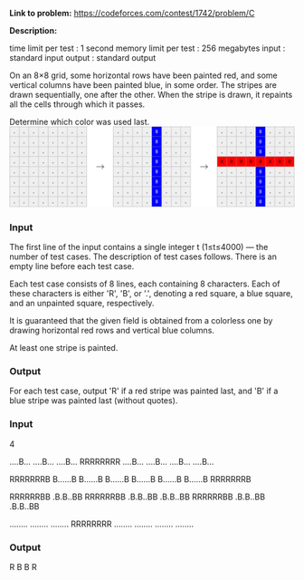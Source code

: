 **Link to problem:** https://codeforces.com/contest/1742/problem/C

**Description:**

time limit per test : 1 second
memory limit per test : 256 megabytes
input : standard input
output : standard output

On an 8×8 grid, some horizontal rows have been painted red, and some vertical columns have been painted blue, in some order. The stripes are drawn sequentially, one after the other. When the stripe is drawn, it repaints all the cells through which it passes.

Determine which color was used last.
![](img.png)


### Input

The first line of the input contains a single integer t (1≤t≤4000) — the number of test cases. The description of test cases follows. There is an empty line before each test case.

Each test case consists of 8 lines, each containing 8 characters. Each of these characters is either 'R', 'B', or '.', denoting a red square, a blue square, and an unpainted square, respectively.

It is guaranteed that the given field is obtained from a colorless one by drawing horizontal red rows and vertical blue columns.

At least one stripe is painted.

### Output

For each test case, output 'R' if a red stripe was painted last, and 'B' if a blue stripe was painted last (without quotes).
### Input

4


....B...
....B...
....B...
RRRRRRRR
....B...
....B...
....B...
....B...


RRRRRRRB
B......B
B......B
B......B
B......B
B......B
B......B
RRRRRRRB


RRRRRRBB
.B.B..BB
RRRRRRBB
.B.B..BB
.B.B..BB
RRRRRRBB
.B.B..BB
.B.B..BB


........
........
........
RRRRRRRR
........
........
........
........


### Output

R
B
B
R
